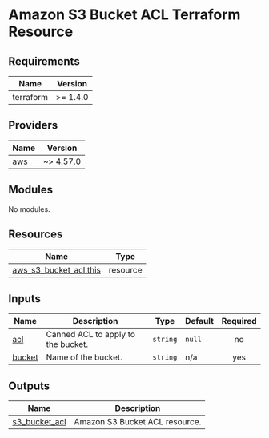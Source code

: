 # Amazon S3 Bucket ACL Terraform Resource

## Requirements

| Name      | Version  |
| --------- | -------- |
| terraform | >= 1.4.0 |

## Providers

| Name | Version   |
| ---- | --------- |
| aws  | ~> 4.57.0 |

## Modules

No modules.

## Resources

| Name                                                                                                                | Type     |
| ------------------------------------------------------------------------------------------------------------------- | -------- |
| [aws_s3_bucket_acl.this](https://registry.terraform.io/providers/hashicorp/aws/latest/docs/resources/s3_bucket_acl) | resource |

## Inputs

| Name                                                | Description                        | Type     | Default | Required |
| --------------------------------------------------- | ---------------------------------- | -------- | ------- | :------: |
| <a name="input_acl"></a> [acl](#input_acl)          | Canned ACL to apply to the bucket. | `string` | `null`  |    no    |
| <a name="input_bucket"></a> [bucket](#input_bucket) | Name of the bucket.                | `string` | n/a     |   yes    |

## Outputs

| Name                                                                       | Description                    |
| -------------------------------------------------------------------------- | ------------------------------ |
| <a name="output_s3_bucket_acl"></a> [s3_bucket_acl](#output_s3_bucket_acl) | Amazon S3 Bucket ACL resource. |
